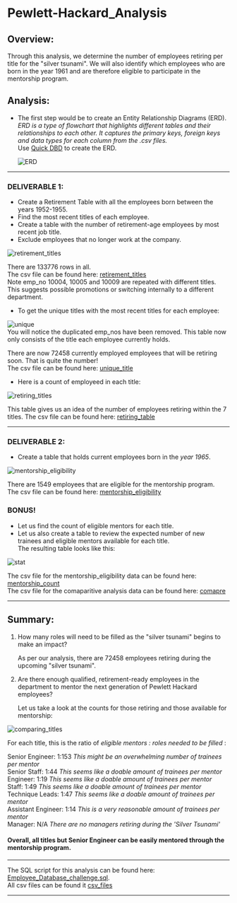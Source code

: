 # Pewlett-Hackard_Analysis

## Overview:  

Through this analysis, we determine the number of employees retiring per title for the "silver tsunami". We will also identify which employees who are born in the year 1961 and are therefore eligible to participate in the mentorship program.

## Analysis:  

* The first step would be to create an Entity Relationship Diagrams (ERD).  
_ERD is a type of flowchart that highlights different tables and their relationships to each other. It captures the primary keys, foreign keys and data types for each column from the .csv files._  
  Use [Quick DBD](http://quickdatabasediagrams.com/) to create the ERD.
  
  ![ERD](https://github.com/SoumyaAbraham/Pewlett-Hackard_Analysis/blob/main/Screenshots/EmployeeDB.png)
  
---

### DELIVERABLE 1:

   * Create a Retirement Table with all the employees born between the years 1952-1955.
   * Find the most recent titles of each employee.
   * Create a table with the number of retirement-age employees by most recent job title. 
   * Exclude employees that no longer work at the company.
    
   ![retirement_titles](https://github.com/SoumyaAbraham/Pewlett-Hackard_Analysis/blob/main/Screenshots/retirement_titles.png)   
   
   There are 133776 rows in all.  
   The csv file can be found here: [retirement_titles](https://github.com/SoumyaAbraham/Pewlett-Hackard_Analysis/blob/main/Data/retirement_titles.csv)  
   Note emp_no 10004, 10005 and 10009 are repeated with different titles. This suggests possible promotions or switching internally to a different            department. 
   
   * To get the unique titles with the most recent titles for each employee:  
    
   ![unique](https://github.com/SoumyaAbraham/Pewlett-Hackard_Analysis/blob/main/Screenshots/unique_titles.png)  
   You will notice the duplicated emp_nos have been removed. This table now only consists of the title each employee currently holds.
   
   There are now 72458 currently employed employees that will be retiring soon. That is quite the number!  
   The csv file can be found here: [unique_title](https://github.com/SoumyaAbraham/Pewlett-Hackard_Analysis/blob/main/Data/unique_titles.csv)  
   
   * Here is a count of employeed in each title:
   
   ![retiring_titles](https://github.com/SoumyaAbraham/Pewlett-Hackard_Analysis/blob/main/Screenshots/retiring_titles.png)  
   
   
  This table gives us an idea of the number of employees retiring within the 7 titles.
   The csv file can be found here: [retiring_table](https://github.com/SoumyaAbraham/Pewlett-Hackard_Analysis/blob/main/Data/retiring_titles.csv)  
   
---

  ### DELIVERABLE 2:  
  
   * Create a table that holds current employees born in the *year 1965*.  
    
   ![mentorship_eligibility](https://github.com/SoumyaAbraham/Pewlett-Hackard_Analysis/blob/main/Screenshots/mentorship_eligibility.png)  
    
   There are 1549 employees that are eligible for the mentorship program.   
   The csv file can be found here: [mentorship_eligibility](https://github.com/SoumyaAbraham/Pewlett-Hackard_Analysis/blob/main/Data/mentorship_eligibility.csv)   
   
 ### BONUS! 
 
   * Let us find the count of eligible mentors for each title.  
   * Let us also create a table to review the expected number of new trainees and eligible mentors available for each title.  
   The resulting table looks like this:
   
   ![stat](https://github.com/SoumyaAbraham/Pewlett-Hackard_Analysis/blob/main/Screenshots/stat.png)  
   
   The csv file for the mentorship_eligibility data can be found here: [mentorship_count](https://github.com/SoumyaAbraham/Pewlett-Hackard_Analysis/blob/main/Data/mentorship_count.csv)  
   The csv file for the comaparitive analysis data can be found here: [comapre](https://github.com/SoumyaAbraham/Pewlett-Hackard_Analysis/blob/main/Data/stat.csv)
   
---   
   
   ## Summary:  
   
   1. How many roles will need to be filled as the "silver tsunami" begins to make an impact?  
   
      As per our analysis, there are 72458 employees retiring during the upcoming "silver tsunami".   
   
   2. Are there enough qualified, retirement-ready employees in the department to mentor the next generation of Pewlett Hackard employees?
   
      Let us take a look at the counts for those retiring and those available for mentorship:  
   
   ![comparing_titles](https://github.com/SoumyaAbraham/Pewlett-Hackard_Analysis/blob/main/Screenshots/compare.png) 
   
  For each title, this is the ratio of  *eligible mentors : roles needed to be filled* :  
  
  Senior Engineer: 1:153  _This might be an overwhelming number of trainees per mentor_  
  Senior Staff: 1:44 _This seems like a doable amount of trainees per mentor_  
  Engineer: 1:19 _This seems like a doable amount of trainees per mentor_  
  Staff: 1:49 _This seems like a doable amount of trainees per mentor_  
  Technique Leads: 1:47 _This seems like a doable amount of trainees per mentor_  
  Assistant Engineer: 1:14 _This is a very reasonable amount of trainees per mentor_  
  Manager: N/A _There are no managers retiring during the 'Silver Tsunami'_  
  
  #### Overall, all titles but Senior Engineer can be easily mentored through the mentorship program.  
  
  ---
  
  The SQL script for this analysis can be found here: [Employee_Database_challenge.sql](https://github.com/SoumyaAbraham/Pewlett-Hackard_Analysis/blob/main/Employee_Database_challenge.sql).  
  All csv files can be found it [csv_files](https://github.com/SoumyaAbraham/Pewlett-Hackard_Analysis/tree/main/Data)
  
  ---
   
   
   
    
    
    
    
   
   
   
   
   

